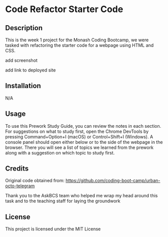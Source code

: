 # Code Refactor Starter Code

## Description

This is the week 1 project for the Monash Coding Bootcamp, we were tasked with refactoring the starter code for a webpage using HTML and CSS.

add screenshot

add link to deployed site

## Installation

N/A

## Usage

To use this Prework Study Guide, you can review the notes in each section. For suggestions on what to study first, open the Chrome DevTools by pressing Command+Option+I (macOS) or Control+Shift+I (Windows). A console panel should open either below or to the side of the webpage in the browser. There you will see a list of topics we learned from the prework along with a suggestion on which topic to study first.

## Credits

Original code obtained from: https://github.com/coding-boot-camp/urban-octo-telegram

Thank you to the AskBCS team who helped me wrap my head around this task and to the teaching staff for laying the groundwork

## License

This project is licensed under the MIT License
